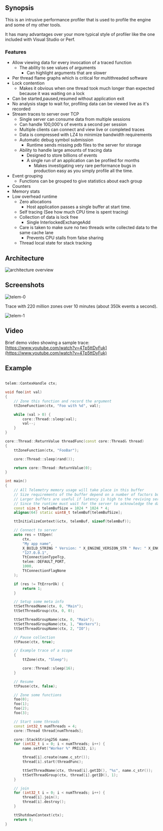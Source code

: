 ## Synopsis

This is an intrusive performance profiler that is used to profile the engine and some of my other tools.

It has many advantages over your more typical style of profiler like the one included with Visual Studio or Perf.


### Features

- Allow viewing data for every invocation of a traced function
    - The ability to see values of arguments
        - Can highlight arguments that are slower
- Per thread flame graphs which is critical for multithreaded software
- Lock contention
    - Makes it obvious when one thread took much longer than expected because it was waiting on a lock
- Can be started,paused,resumed without application exit
- No analysis stage to wait for, profiling data can be viewed live as it's recorded
- Stream traces to server over TCP
    - Single server can consume data from multiple sessions
    - Can handle 100,000's of events a second per session
    - Multiple clients can connect and view live or completed traces
    - Data is compressed with LZ4 to minimize bandwidth requirements
    - Automatic debug symbol submission
        - Runtime sends missing pdb files to the server for storage
    - Ability to handle large amounts of tracing data
        - Designed to store billions of events
        - A single run of an application can be profiled for months
            - Makes investigating very rare performance bugs in production easy as you simply profile all the time.
- Event grouping
    - Functions can be grouped to give statistics about each group
- Counters
- Memory stats
- Low overhead runtime
     - Zero allocations
        - Host application passes a single buffer at start time.
    - Self tracing (See how much CPU time is spent tracing)
    - Collection of data is lock free
        - Single InterlockedExchangeAdd
    - Care is taken to make sure no two threads write collected data to the same cache lane
        - Prevents CPU stalls from false sharing
    - Thread local state for stack tracking


## Architecture

![architecture overview](../../docs/img/architecture-telem.png)

## Screenshots

![telem-0](../../docs/img/telem-0.png)

Trace with 220 million zones over 10 minutes (about 350k events a second).

![telem-1](../../docs/img/telem-1.png)

## Video

Brief demo video showing a sample trace: [https://www.youtube.com/watch?v=4Tp5ttDyFuk](https://www.youtube.com/watch?v=4Tp5ttDyFuk)

## Example

```cpp

telem::ContexHandle ctx;

void foo(int val)
{
    // Zone this function and record the argument
    ttZoneFunction(ctx, "Foo with %d", val);

    while (val > 0) {
        core::Thread::sleep(val);
        val--;
    }
}

core::Thread::ReturnValue threadFunc(const core::Thread& thread)
{
    ttZoneFunction(ctx, "FooBar");

    core::Thread::sleep(rand());

    return core::Thread::ReturnValue(0);
}

int main()
{
    // All Telemetry memory usage will take place in this buffer
    // Size requirements of the buffer depend on a number of factors but 2-4MB is typically enough for most scenarios.
    // Larger buffers are useful if latency is high to the reviving server, as too small a buffer can result in stalls.
    // Since the runtime must wait for the server to acknowledge the data before it can overwrite it.
    const size_t telemBufSize = 1024 * 1024 * 4;
    alignas(64) static uint8_t telemBuf[telemBufSize];

    ttInitializeContext(&ctx, telemBuf, sizeof(telemBuf));

    // Connect to server
    auto res = ttOpen(
        ctx,
        "My app name",
        X_BUILD_STRING " Version: " X_ENGINE_VERSION_STR " Rev: " X_ENGINE_BUILD_REF_STR,
        "127.0.0.1",
        TtConnectionTypeTcp,
        telem::DEFAULT_PORT,
        1000,
        TtConnectionFlagNone
    );

    if (res != TtErrorOk) {
        return 1;
    }

    // Setup some meta info
    ttSetThreadName(ctx, 0, "Main");
    ttSetThreadGroup(ctx, 0, 0);

    ttSetThreadGroupName(ctx, 0, "Main");
    ttSetThreadGroupName(ctx, 1, "Workers");
    ttSetThreadGroupName(ctx, 2, "IO");

    // Pause collection
    ttPause(ctx, true);

    // Example trace of a scope
    {
        ttZone(ctx, "Sleep");

        core::Thread::sleep(16);
    }

    // Resume
    ttPause(ctx, false);

    // Zone some functions
    foo(0);
    foo(1);
    foo(2);
    foo(3);

    // Start some threads
    const int32_t numThreads = 4;
    core::Thread thread[numThreads];

    core::StackString256 name;
    for (int32_t i = 0; i < numThreads; i++) {
        name.setFmt("Worker %" PRIi32, i);

        thread[i].create(name.c_str());
        thread[i].start(threadFunc);

        ttSetThreadName(ctx, thread[i].getID(), "%s", name.c_str());
        ttSetThreadGroup(ctx, thread[i].getID(), 1);
    }

    // join
    for (int32_t i = 0; i < numThreads; i++) {
        thread[i].join();
        thread[i].destroy();
    }

    ttShutdownContext(ctx);
    return 0;
}

```

